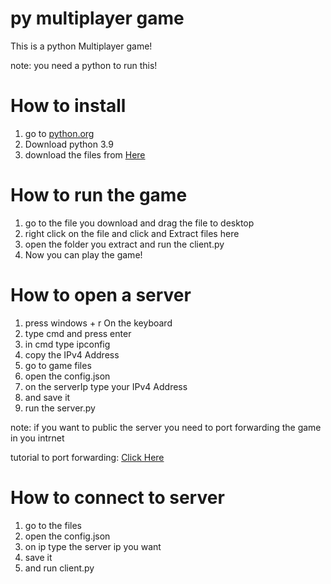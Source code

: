 # py multiplayer game

This is a python Multiplayer game!

note: you need a python to run this!

# How to install

1. go to [python.org](https://www.python.org/)
2. Download python 3.9
3. download the files from [Here](https://github.com/pronoob742/py-multiplayer-game/archive/refs/heads/main.zip)


# How to run the game

1. go to the file you download and drag the file to desktop
2. right click on the file and click and Extract files here
3. open the folder you extract and run the client.py
4. Now you can play the game!

# How to open a server 

1. press windows + r On the keyboard
2. type cmd and press enter
3. in cmd type ipconfig
4. copy the IPv4 Address
5. go to game files 
6. open the config.json 
7. on the serverIp type your IPv4 Address
8. and save it
9. run the server.py

note: if you want to public the server you need to port forwarding the game in you intrnet

tutorial to port forwarding: [Click Here](https://www.youtube.com/watch?v=X2WQiTvXK9U)   

# How to connect to server

1. go to the files
2. open the config.json
3. on ip type the server ip you want
4. save it
5. and run client.py
